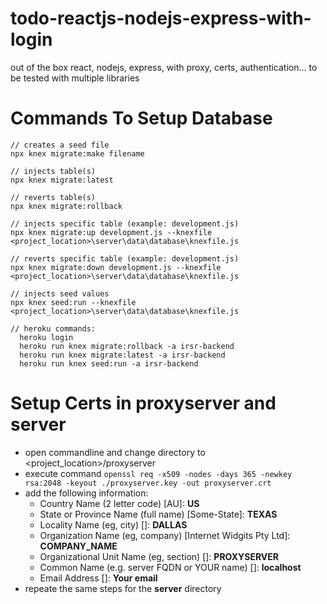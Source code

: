 # todo-reactjs-nodejs-express-with-login
out of the box react, nodejs, express, with proxy, certs, authentication... to be tested with multiple libraries

# Commands To Setup Database
```
// creates a seed file
npx knex migrate:make filename

// injects table(s)
npx knex migrate:latest

// reverts table(s)
npx knex migrate:rollback

// injects specific table (example: development.js)
npx knex migrate:up development.js --knexfile <project_location>\server\data\database\knexfile.js

// reverts specific table (example: development.js)
npx knex migrate:down development.js --knexfile <project_location>\server\data\database\knexfile.js

// injects seed values
npx knex seed:run --knexfile <project_location>\server\data\database\knexfile.js

// heroku commands:
  heroku login
  heroku run knex migrate:rollback -a irsr-backend
  heroku run knex migrate:latest -a irsr-backend
  heroku run knex seed:run -a irsr-backend
```

# Setup Certs in proxyserver and server
- open commandline and change directory to <project_location>/proxyserver
- execute command `openssl req -x509 -nodes -days 365 -newkey rsa:2048 -keyout ./proxyserver.key -out proxyserver.crt`
- add the following information:
  - Country Name (2 letter code) [AU]: **US**
  - State or Province Name (full name) [Some-State]: **TEXAS**
  - Locality Name (eg, city) []: **DALLAS**
  - Organization Name (eg, company) [Internet Widgits Pty Ltd]: **COMPANY_NAME**
  - Organizational Unit Name (eg, section) []: **PROXYSERVER**
  - Common Name (e.g. server FQDN or YOUR name) []: **localhost**
  - Email Address []: **Your email**
- repeate the same steps for the **server** directory